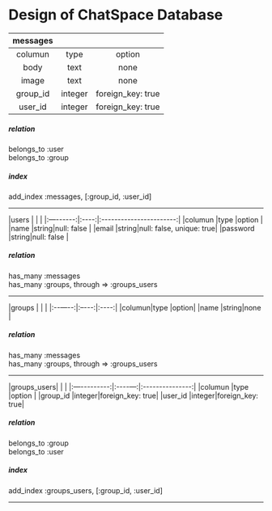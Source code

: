 # Design of ChatSpace Database



|messages |       |                  |
|:-------:|:-----:|:----------------:|
|columun  |type   |option            |
|body     |text   |none              |
|image    |text   |none              |
|group_id |integer|foreign_key: true |
|user_id  |integer|foreign_key: true |

##### relation
belongs_to :user  
belongs_to :group
##### index
add_index :messages, [:group_id, :user_id]

***

|users    |      |                         |
|:—------:|:----:|:-----------------------:|
|columun  |type  |option                   |
|name     |string|null: false              |
|email    |string|null: false, unique: true|
|password |string|null: false              |

##### relation
has_many :messages  
has_many :groups, through => :groups_users

***

|groups |      |      |
|:--—--:|:–---:|:----:|
|columun|type  |option|
|name   |string|none  |

##### relation
has_many :messages  
has_many :groups, through => :groups_users

***

|groups_users|       |                 |
|:—---------:|:----—:|:---------------:|
|columun     |type   |option           |
|group_id    |integer|foreign_key: true|
|user_id     |integer|foreign_key: true|

##### relation
belongs_to :group  
belongs_to :user
##### index
add_index :groups_users, [:group_id, :user_id]

***
